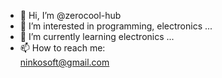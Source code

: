 - 👋 Hi, I’m @zerocool-hub
- 👀 I’m interested in programming, electronics ...
- 🌱 I’m currently learning electronics ...
- 📫 How to reach me: <br>
  ninkosoft@gmail.com
<!---
zerocool-hub/zerocool-hub is a ✨ special ✨ repository because its `README.md` (this file) appears on your GitHub profile.
You can click the Preview link to take a look at your changes.
--->
